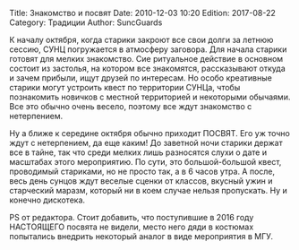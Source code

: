 ﻿Title: Знакомство и посвят
Date: 2010-12-03 10:20
Edition: 2017-08-22
Category: Традиции
Author: SuncGuards

К началу октября, когда старики закроют все свои долги за летнюю сессию, СУНЦ погружается в атмосферу заговора. Для начала старики готовят для мелких знакомство. Сие ритуальное действие в основном состоит из застолья, на котором все знакомятся, рассказывают откуда и зачем прибыли, ищут друзей по интересам. Но особо креативные старики могут устроить квест по территории СУНЦа, чтобы познакомить новичков с местной территорией и некоторыми обычаями. Все это обычно очень весело, поэтому все ждут знакомство с нетерпением.

Ну а ближе к середине октября обычно приходит ПОСВЯТ. Его уж точно ждут с нетерпением, да еще каким! До заветной ночи старики держат все в тайне, так что среди мелких лишь разносятся слухи о дате и масштабах этого мероприятию. По сути, это большой-большой квест, проводимый стариками, но не просто так, а в 6 часов утра. А после, весь день сунцов ждут веселые сценки от классов, вкусный ужин и старческий маразм, который ни в коем случае нельзя пропускать. Ну и конечно дискотека.

PS от редактора. Стоит добавить, что поступившие в 2016 году НАСТОЯЩЕГО посвята не видели, место него дяди в костюмах попытались внедрить некоторый аналог в виде мероприятия в МГУ. 